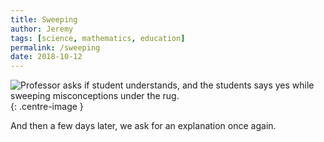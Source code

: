 ```yaml
---
title: Sweeping
author: Jeremy
tags: [science, mathematics, education]
permalink: /sweeping
date: 2018-10-12
---
```


![Professor asks if student understands, and the students says yes while sweeping misconceptions under the rug.](https://res.cloudinary.com/dh3hm8pb7/image/upload/c_scale,q_auto:best,w_615/v1535842821/Sweeping.png){: .centre-image }

And then a few days later, we ask for an explanation once again.